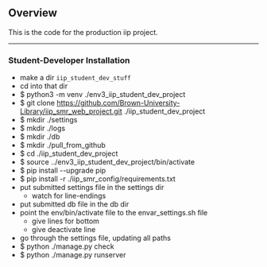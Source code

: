 ## Overview

This is the code for the production iip project.


---

### Student-Developer Installation

- make a dir `iip_student_dev_stuff`
- cd into that dir
- $ python3 -m venv ./env3_iip_student_dev_project
- $ git clone https://github.com/Brown-University-Library/iip_smr_web_project.git ./iip_student_dev_project
- $ mkdir ./settings
- $ mkdir ./logs
- $ mkdir ./db
- $ mkdir ./pull_from_github
- $ cd ./iip_student_dev_project
- $ source ../env3_iip_student_dev_project/bin/activate
- $ pip install --upgrade pip
- $ pip install -r ./iip_smr_config/requirements.txt
- put submitted settings file in the settings dir
    - watch for line-endings
- put submitted db file in the db dir
- point the env/bin/activate file to the envar_settings.sh file
    - give lines for bottom
    - give deactivate line
- go through the settings file, updating all paths
- $ python ./manage.py check
- $ python ./manage.py runserver
